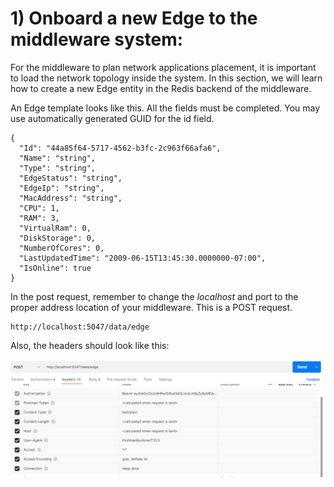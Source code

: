 # 1) Onboard a new Edge to the middleware system:

For the middleware to plan network applications placement, it is important to load the network topology inside the system. In this section, we will learn how to create a new Edge entity in the Redis backend of the middleware.

An Edge template looks like this. All the fields must be completed. You may use automatically generated GUID for the id field. 
```
{
  "Id": "44a85f64-5717-4562-b3fc-2c963f66afa6",
  "Name": "string",
  "Type": "string",
  "EdgeStatus": "string",
  "EdgeIp": "string",
  "MacAddress": "string",
  "CPU": 1,
  "RAM": 3,
  "VirtualRam": 0,
  "DiskStorage": 0,
  "NumberOfCores": 0,
  "LastUpdatedTime": "2009-06-15T13:45:30.0000000-07:00",
  "IsOnline": true
}
```

In the post request, remember to change the *localhost* and port to the proper address location of your middleware. This is a POST request.
```
http://localhost:5047/data/edge
```
Also, the headers should look like this:

![image](img/EdgeOnboarding.png)
